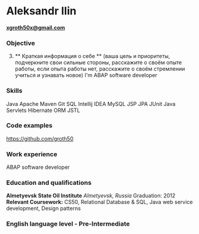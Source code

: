 
# Aleksandr Ilin 
**xgroth50x@gmail.com**

### Objective
3. ** Краткая информация о себе ** (ваша цель и приоритеты, подчеркните свои сильные стороны, расскажите о своём опыте работы, если опыта работы нет, расскажите о своём стремлении учиться и узнавать новое)
I'm ABAP software developer

### Skills
Java
Apache Maven
Git
SQL
Intellij IDEA
MySQL
JSP
JPA
JUnit
Java Servlets
Hibernate ORM
JSTL

### Code examples
https://github.com/groth50

### Work experience
ABAP software developer

### Education and qualifications
**Almetyevsk State Oil Institute**
*Almetyevsk, Russia*
Graduation: 2012
**Relevant Coursework:** CS50, Relational Database & SQL, Java web service development, Design patterns

### English language level - Pre-Intermediate
